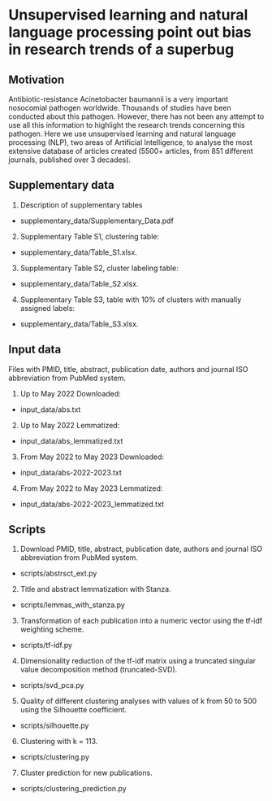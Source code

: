# Unsupervised learning and natural language processing point out bias in research trends of a superbug 
## Motivation
Antibiotic-resistance Acinetobacter baumannii is a very important nosocomial pathogen worldwide. Thousands of studies have been conducted about this pathogen. However, there has not been any attempt to use all this information to highlight the research trends concerning this pathogen. Here we use unsupervised learning and natural language processing (NLP), two areas of Artificial Intelligence, to analyse the most extensive database of articles created (5500+ articles, from 851 different journals, published over 3 decades). 

## Supplementary data
1. Description of supplementary tables
* supplementary_data/Supplementary_Data.pdf
2. Supplementary Table S1, clustering table: 
* supplementary_data/Table_S1.xlsx.
3. Supplementary Table S2, cluster labeling table: 
* supplementary_data/Table_S2.xlsx. 
4. Supplementary Table S3, table with 10% of clusters with manually assigned labels: 
* supplementary_data/Table_S3.xlsx.

## Input data
Files with PMID, title, abstract, publication date, authors and journal ISO
abbreviation from PubMed system.
1. Up to May 2022 Downloaded: 
* input_data/abs.txt
2. Up to May 2022 Lemmatized: 
* input_data/abs_lemmatized.txt
3. From May 2022 to May 2023 Downloaded: 
* input_data/abs-2022-2023.txt 
4. From May 2022 to May 2023 Lemmatized: 
* input_data/abs-2022-2023_lemmatized.txt 

##  Scripts
1. Download PMID, title, abstract, publication date, authors and journal ISO
abbreviation from PubMed system.
* scripts/abstrsct_ext.py

2. Title and abstract lemmatization with Stanza.
* scripts/lemmas_with_stanza.py

3. Transformation of each publication into a numeric vector using the tf-idf weighting scheme.
* scripts/tf-idf.py

4. Dimensionality reduction of the tf-idf matrix using a truncated singular value decomposition method (truncated-SVD).
* scripts/svd_pca.py

5. Quality of different clustering analyses with values of k from 50 to 500 using the Silhouette coefficient.
* scripts/silhouette.py

6. Clustering with k = 113.
* scripts/clustering.py

7. Cluster prediction for new publications.
* scripts/clustering_prediction.py

